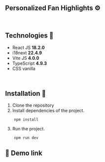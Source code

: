 ## **Personalized Fan Highlights ⚙️**

&nbsp;

## **Technologies 🧪**

- React JS **18.2.0**
- i18next **22.4.9**
- Vite JS **4.0.0**
- TypeScript **4.9.3**
- CSS vanilla

&nbsp;

## **Installation 🧰**

1. Clone the repository
2. Install dependencies of the project.

```shell
    npm install
```

3. Run the project.

```shell
    npm run dev
```

## **📢 Demo link**
